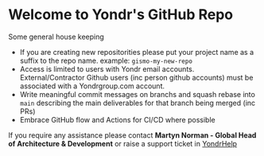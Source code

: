# Welcome to Yondr's GitHub Repo
Some general house keeping
 - If you are creating new repositorities please put your project name as a suffix to the repo name. example: `gismo-my-new-repo`
 - Access is limited to users with Yondr email accounts. External/Contractor Github users (inc person github accounts) must be associated with a Yondrgroup.com account.
 - Write meaningful commit messages on branchs and squash rebase into `main` describing the main deliverables for that branch being merged (inc PRs)
 - Embrace GitHub flow and Actions for CI/CD where possible

If you require any assistance please contact **Martyn Norman - Global Head of Architecture & Development** 
or raise a support ticket in [YondrHelp](https://helpdesk.yondrhelp.com/a/dashboard/default)
